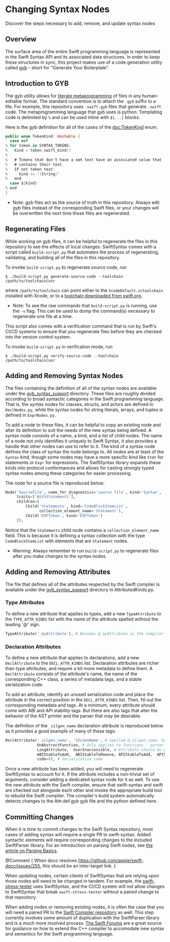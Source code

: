 # Changing Syntax Nodes

Discover the steps necessary to add, remove, and update syntax nodes

## Overview

The surface area of the entire Swift programming language is represented in the
Swift Syntax API and its associated data structures. In order to keep these
structures in sync, this project makes use of a code generation utility called
[gyb][GYB] - short for "Generate Your Boilerplate". 

## Introduction to GYB

The gyb utility allows for [literate metaprogramming][LiterateProgramming] of 
files in any human-editable format. The standard convention is to attach the
`.gyb` suffix to a file. For example, this repository uses `.swift.gyb` files
that generate `.swift` code. The metaprogramming language that gyb uses is
python. Templating code is delimited by `%` and can be used inline with `${...}`
blocks. 

Here is the gyb definition for all of the cases of the <doc:TokenKind> enum.

```swift
public enum TokenKind: Hashable {
  case eof
% for token in SYNTAX_TOKENS:
%   kind = token.swift_kind()
%
%   # Tokens that don't have a set text have an associated value that
%   # contains their text.
%   if not token.text:
%     kind += '(String)'
%   end
  case ${kind}
% end
}
```

- Note: gyb files act as the source of truth in this repository. Always edit
        gyb files instead of the corresponding Swift files, or your changes will
        be overwritten the next time those files are regenerated.

## Regenerating Files

While working on gyb files, it can be helpful to regenerate the files in this
repository to see the effects of local changes. SwiftSyntax comes with a script
called `build-script.py` that automates the process of regenerating, validating,
and building all of the files in this repository. 

To invoke `build-script.py` to regenerate source code, run

```
$ ./build-script.py generate-source-code --toolchain /path/to/toolchain/usr
```

where `/path/to/toolchain` can point either to the `XcodeDefault.xctoolchain`
installed with Xcode, or to a [toolchain downloaded from swift.org][SwiftToolchains].

- Note: To see the raw commands that `build-script.py` is running, use the `-v`
        flag. This can be used to dump the command(s) necessary to regenerate
        one file at a time.

This script also comes with a verification command that is run by Swift's
CI/CD systems to ensure that you regenerate files before they are checked into
the version control system. 

To invoke `build-script.py` in verification mode, run

```
$ ./build-script.py verify-source-code --toolchain /path/to/toolchain/usr
```

## Adding and Removing Syntax Nodes

The files containing the definition of all of the syntax nodes are available
under the [gyb_syntax_support][gyb_syntax_support] directory. These files
are roughly divided according to broad syntactic categories in the Swift
programming language. That is, the syntax nodes for classes, structs, and actors
are defined in `DeclNodes.py`, while the syntax nodes for string literals, 
arrays, and tuples is defined in `ExprNodes.py`.

To add a node to these files, it can be helpful to copy an existing node and 
alter its definition to suit the needs of the new syntax being defined. A syntax
node consists of a name, a kind, and a list of child nodes. The name of a node
not only identifies it uniquely to Swift Syntax, it also provides a handle that
other nodes can use to refer to it. The kind of a syntax node defines the
class of syntax the node belongs to. All nodes are at least of the `Syntax`
kind, though some nodes may have a more specific kind like `Stmt` for
statements or `Expr` for expressions. The SwiftSyntax library expands these
kinds into protocol conformances and allows for casting strongly typed syntax
nodes among these categories for easier processing.

The node for a source file is reproduced below:

```python
Node('SourceFile', name_for_diagnostics='source file', kind='Syntax',
     traits=['WithStatements'],
     children=[
         Child('Statements', kind='CodeBlockItemList',
               collection_element_name='Statement'),
         Child('EOFToken', kind='EOFToken')
     ]),
```

Notice that the `Statements` child node contains a `collection_element_name`
field. This is because it is defining a syntax collection with the type
`CodeBlockItemList` with elements that are `Statement` nodes.

- Warning: Always remember to run `build-script.py` to regenerate files after
           you make changes to the syntax nodes.


## Adding and Removing Attributes

The file that defines all of the attributes respected by the Swift compiler 
is available under the [gyb_syntax_support][gyb_syntax_support] directory
in AttributedKinds.py. 

### Type Attributes

To define a new attribute that applies to types, add a new `TypeAttribute` to
the `TYPE_ATTR_KINDS` list with the name of the attribute spelled without the
leading '@' sign.

```python
TypeAttribute('_myAttribute'), # Becomes @_myAttribute in the compiler
```

### Declaration Attributes

To define a new attribute that applies to declarations, add a new 
`DeclAttribute` to the `DECL_ATTR_KINDS` list. Declaration attributes are
richer than type attributes, and require a bit more metadata to define them.
A `DeclAttribute` consists of the attribute's name, the name of the 
corresponding C++ class, a series of metadata tags, and a stable serialization
code.

To add an attribute, identify an unused serialization code and place the
attribute in the correct position in the `DECL_ATTR_KINDS` list. Then,
fill out the corresponding metadata and tags. At a minimum, every attribute
should come with ABI and API stability tags. But there are also tags that
alter the behavior of the AST printer and the parser that may be desirable.

The definition of the `_silgen_name` declaration attribute is reproduced below
as it provides a good example of many of these tags:

```python
DeclAttribute('_silgen_name', 'SILGenName', # Spelled @_silgen_name, becomes SILGenNameAttr in C++
              OnAbstractFunction, # Only applies to functions - parser will diagnose other usages automatically
              LongAttribute,  UserInaccessible, # Attribute should be printed on its own line since it's long.
              ABIStableToAdd,  ABIStableToRemove, APIStableToAdd,  APIStableToRemove, # Stability tags
              code=0), # Serialization code
```

Once a new attribute has been added, you will need to regenerate SwiftSyntax to
account for it. If the attribute includes a non-trivial set of arguments, 
consider adding a dedicated syntax node for it as well. To use the new attribute
with the Swift compiler, ensure that swift-syntax and swift are checked out
alongside each other and invoke the appropriate build tool to rebuild the Swift
compiler. The compiler's build system automatically detects changes to the 
Attr.def.gyb gyb file and the python defined here. 

## Committing Changes

When it is time to commit changes to the Swift Syntax repository, most cases
of adding syntax will require a single PR to swift-syntax. Added
syntactic elements will require corresponding changes to the included 
SwiftParser library. For an introduction on parsing Swift nodes, see 
[the article on Parsing Basics][ParserBasics].

@Comment {
  When docc resolves https://github.com/apple/swift-docc/issues/255, this should
  be an inter-target link.
}

When updating nodes, certain clients of SwiftSyntax that are relying upon those
nodes will need to be changed in tandem. For example, the 
[swift-stress-tester][swift-stress-tester] uses SwiftSyntax, and the CI/CD
system will not allow changes to SwiftSyntax that break `swift-stress-tester`
wihtout a paired change to that repository.

When adding nodes or removing existing nodes, it is often the case that you 
will need a paired PR to the [Swift Compiler repository][Swiftc] as well. This
step currently involves some amount of duplication with the SwiftParser library
and is a much more involved process. [The Swift Forums][CompilerDev] are a 
great source for guidance on how to extend the C++ compiler to accomodate new 
syntax and semantics for the Swift programming language.

[GYB]: https://github.com/apple/swift/blob/main/utils/gyb.py
[LiterateProgramming]: https://en.wikipedia.org/wiki/Literate_programming
[SwiftToolchains]: https://www.swift.org/download/
[gyb_syntax_support]: https://github.com/apple/swift-syntax/tree/main/Sources/generate-swift-syntax-builder/gyb_syntax_support
[swift-stress-tester]: https://github.com/apple/swift-stress-tester
[Swiftc]: https://github.com/apple/swift
[ParserBasics]: https://github.com/apple/swift-syntax/tree/main/Sources/SwiftParser/SwiftParser.docc/ParsingBasics.md
[CompilerDev]: https://forums.swift.org/c/development/compiler/
